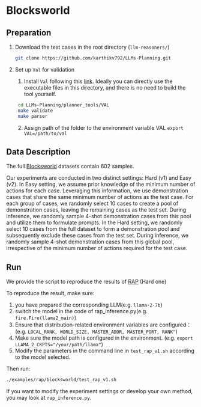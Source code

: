# Blocksworld

## Preparation

1. Download the test cases in the root directory  (`llm-reasoners/`)

   ```bash
   git clone https://github.com/karthikv792/LLMs-Planning.git
   ```

2. Set up `Val` for validation

   1. Install `Val` following this [link](https://github.com/karthikv792/LLMs-Planning/tree/34e6841f81ca7708f2f8b8241504bfe8a908e40b/planner_tools/VAL). Ideally you can directly use the executable files in this directory, and there is no need to build the tool yourself.

   ```bash
    cd LLMs-Planning/planner_tools/VAL
    make validate
    make parser
   ```

   2. Assign path of the folder to the environment variable VAL `export VAL=/path/to/val`

## Data Description

The full [Blocksworld](https://arxiv.org/abs/2305.15771) datasets contain 602 samples.

Our experiments are conducted in two distinct settings: Hard (v1) and Easy (v2). In Easy setting, we assume prior knowledge of the minimum number of actions for each case. Leveraging this information, we use demonstration cases that share the same minimum number of actions as the test case. For each group of cases, we randomly select 10 cases to create a pool of demonstration cases, leaving the remaining cases as the test set. During inference, we randomly sample 4-shot demonstration cases from this pool and utilize them to
formulate prompts. In the Hard setting, we randomly select 10 cases from the full dataset to form a demonstration pool and subsequently exclude these cases from the test set. During inference, we randomly sample 4-shot demonstration cases from this global pool, irrespective of the minimum number of actions required for the test case.


## Run

We provide the script to reproduce the results of [RAP](test_rap_v1.sh) (Hard one) 

To reproduce the result, make sure:

1. you have prepared the corresponding LLM(e.g. `llama-2-7b`) 
2. switch the model in the code of rap_inference.py(e.g. `fire.Fire(llama2_main)`)
3. Ensure that distribution-related environment variables are configured：(e.g. `LOCAL_RANK, WORLD_SIZE, MASTER_ADDR, MASTER_PORT, RANK"`) 
4. Make sure the model path is configured in the environment. (e.g. `export LLAMA_2_CKPTS="/your/path/llama"`) 
5. Modify the parameters in the command line in `test_rap_v1.sh` according to the model selected.

Then run:

```bash
./examples/rap/blocksworld/test_rap_v1.sh
```

If you want to modify the experiment settings or develop your own method, you may look at `rap_inference.py`.